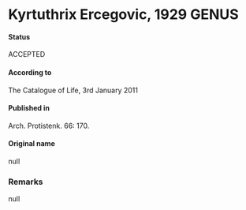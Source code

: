 # Kyrtuthrix Ercegovic, 1929 GENUS

#### Status
ACCEPTED

#### According to
The Catalogue of Life, 3rd January 2011

#### Published in
Arch. Protistenk. 66: 170.

#### Original name
null

### Remarks
null